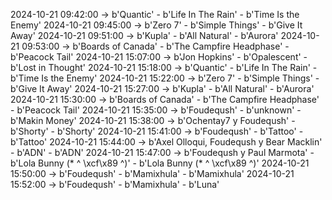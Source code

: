 2024-10-21 09:42:00 -> b'Quantic' - b'Life In The Rain' - b'Time Is the Enemy'
2024-10-21 09:45:00 -> b'Zero 7' - b'Simple Things' - b'Give It Away'
2024-10-21 09:51:00 -> b'Kupla' - b'All Natural' - b'Aurora'
2024-10-21 09:53:00 -> b'Boards of Canada' - b'The Campfire Headphase' - b'Peacock Tail'
2024-10-21 15:07:00 -> b'Jon Hopkins' - b'Opalescent' - b'Lost in Thought'
2024-10-21 15:18:00 -> b'Quantic' - b'Life In The Rain' - b'Time Is the Enemy'
2024-10-21 15:22:00 -> b'Zero 7' - b'Simple Things' - b'Give It Away'
2024-10-21 15:27:00 -> b'Kupla' - b'All Natural' - b'Aurora'
2024-10-21 15:30:00 -> b'Boards of Canada' - b'The Campfire Headphase' - b'Peacock Tail'
2024-10-21 15:35:00 -> b'Foudeqush' - b'unknown' - b'Makin Money'
2024-10-21 15:38:00 -> b'Ochentay7 y Foudeqush' - b'Shorty' - b'Shorty'
2024-10-21 15:41:00 -> b'Foudeqush' - b'Tattoo' - b'Tattoo'
2024-10-21 15:44:00 -> b'Axel Olloqui, Foudeqush y Bear Macklin' - b'ADN' - b'ADN'
2024-10-21 15:47:00 -> b'Foudeqush y Paul Marmota' - b'Lola Bunny (* ^ \xcf\x89 ^)' - b'Lola Bunny (* ^ \xcf\x89 ^)'
2024-10-21 15:50:00 -> b'Foudeqush' - b'Mamixhula' - b'Mamixhula'
2024-10-21 15:52:00 -> b'Foudeqush' - b'Mamixhula' - b'Luna'
